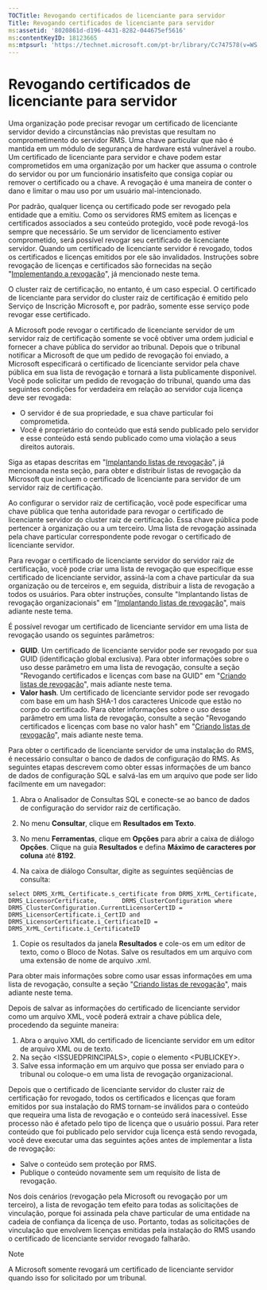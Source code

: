 ```yaml
---
TOCTitle: Revogando certificados de licenciante para servidor
Title: Revogando certificados de licenciante para servidor
ms:assetid: '8020861d-d196-4431-8282-044675ef5616'
ms:contentKeyID: 18123665
ms:mtpsurl: 'https://technet.microsoft.com/pt-br/library/Cc747578(v=WS.10)'
---
```


Revogando certificados de licenciante para servidor
===================================================

Uma organização pode precisar revogar um certificado de licenciante servidor devido a circunstâncias não previstas que resultam no comprometimento do servidor RMS. Uma chave particular que não é mantida em um módulo de segurança de hardware está vulnerável a roubo. Um certificado de licenciante para servidor e chave podem estar comprometidos em uma organização por um hacker que assuma o controle do servidor ou por um funcionário insatisfeito que consiga copiar ou remover o certificado ou a chave. A revogação é uma maneira de conter o dano e limitar o mau uso por um usuário mal-intencionado.

Por padrão, qualquer licença ou certificado pode ser revogado pela entidade que a emitiu. Como os servidores RMS emitem as licenças e certificados associados a seu conteúdo protegido, você pode revogá-los sempre que necessário. Se um servidor de licenciamento estiver comprometido, será possível revogar seu certificado de licenciante servidor. Quando um certificado de licenciante servidor é revogado, todos os certificados e licenças emitidos por ele são invalidados. Instruções sobre revogação de licenças e certificados são fornecidas na seção "[Implementando a revogação](https://technet.microsoft.com/4735f060-7197-4ae2-830a-f91bcc4de30a)", já mencionado neste tema.

O cluster raiz de certificação, no entanto, é um caso especial. O certificado de licenciante para servidor do cluster raiz de certificação é emitido pelo Serviço de Inscrição Microsoft e, por padrão, somente esse serviço pode revogar esse certificado.

A Microsoft pode revogar o certificado de licenciante servidor de um servidor raiz de certificação somente se você obtiver uma ordem judicial e fornecer a chave pública do servidor ao tribunal. Depois que o tribunal notificar a Microsoft de que um pedido de revogação foi enviado, a Microsoft especificará o certificado de licenciante servidor pela chave pública em sua lista de revogação e tornará a lista publicamente disponível. Você pode solicitar um pedido de revogação do tribunal, quando uma das seguintes condições for verdadeira em relação ao servidor cuja licença deve ser revogada:

-   O servidor é de sua propriedade, e sua chave particular foi comprometida.
-   Você é proprietário do conteúdo que está sendo publicado pelo servidor e esse conteúdo está sendo publicado como uma violação a seus direitos autorais.

Siga as etapas descritas em "[Implantando listas de revogação](https://technet.microsoft.com/e331338b-66d4-45e4-8d3f-acccf2302ac4)", já mencionada nesta seção, para obter e distribuir listas de revogação da Microsoft que incluem o certificado de licenciante para servidor de um servidor raiz de certificação.

Ao configurar o servidor raiz de certificação, você pode especificar uma chave pública que tenha autoridade para revogar o certificado de licenciante servidor do cluster raiz de certificação. Essa chave pública pode pertencer à organização ou a um terceiro. Uma lista de revogação assinada pela chave particular correspondente pode revogar o certificado de licenciante servidor.

Para revogar o certificado de licenciante servidor do servidor raiz de certificação, você pode criar uma lista de revogação que especifique esse certificado de licenciante servidor, assiná-la com a chave particular da sua organização ou de terceiros e, em seguida, distribuir a lista de revogação a todos os usuários. Para obter instruções, consulte "Implantando listas de revogação organizacionais" em "[Implantando listas de revogação](https://technet.microsoft.com/e331338b-66d4-45e4-8d3f-acccf2302ac4)", mais adiante neste tema.

É possível revogar um certificado de licenciante servidor em uma lista de revogação usando os seguintes parâmetros:

-   **GUID**. Um certificado de licenciante servidor pode ser revogado por sua GUID (identificação global exclusiva). Para obter informações sobre o uso desse parâmetro em uma lista de revogação, consulte a seção "Revogando certificados e licenças com base na GUID" em "[Criando listas de revogação](https://technet.microsoft.com/1ef75199-3344-4225-84de-a863a777696a)", mais adiante neste tema.
-   **Valor hash**. Um certificado de licenciante servidor pode ser revogado com base em um hash SHA-1 dos caracteres Unicode que estão no corpo do certificado. Para obter informações sobre o uso desse parâmetro em uma lista de revogação, consulte a seção "Revogando certificados e licenças com base no valor hash" em "[Criando listas de revogação](https://technet.microsoft.com/1ef75199-3344-4225-84de-a863a777696a)", mais adiante neste tema.

Para obter o certificado de licenciante servidor de uma instalação do RMS, é necessário consultar o banco de dados de configuração do RMS. As seguintes etapas descrevem como obter essas informações de um banco de dados de configuração SQL e salvá-las em um arquivo que pode ser lido facilmente em um navegador:

1.  Abra o Analisador de Consultas SQL e conecte-se ao banco de dados de configuração do servidor raiz de certificação.
2.  No menu **Consultar**, clique em **Resultados em Texto**.
3.  No menu **Ferramentas**, clique em **Opções** para abrir a caixa de diálogo **Opções**. Clique na guia **Resultados** e defina **Máximo de caracteres por coluna** até **8192**.

4.  Na caixa de diálogo Consultar, digite as seguintes seqüências de consulta:

```
select DRMS_XrML_Certificate.s_certificate from DRMS_XrML_Certificate, DRMS_LicensorCertificate,       DRMS_ClusterConfiguration where DRMS_ClusterConfiguration.CurrentLicensorCertID = DRMS_LicensorCertificate.i_CertID and DRMS_LicensorCertificate.i_CertificateID = DRMS_XrML_Certificate.i_CertificateID

```


1.  Copie os resultados da janela **Resultados** e cole-os em um editor de texto, como o Bloco de Notas. Salve os resultados em um arquivo com uma extensão de nome de arquivo .xml.

Para obter mais informações sobre como usar essas informações em uma lista de revogação, consulte a seção "[Criando listas de revogação](https://technet.microsoft.com/1ef75199-3344-4225-84de-a863a777696a)", mais adiante neste tema.

Depois de salvar as informações do certificado de licenciante servidor como um arquivo XML, você poderá extrair a chave pública dele, procedendo da seguinte maneira:

1.  Abra o arquivo XML do certificado de licenciante servidor em um editor de arquivo XML ou de texto.
2.  Na seção &lt;ISSUEDPRINCIPALS&gt;, copie o elemento &lt;PUBLICKEY&gt;.
3.  Salve essa informação em um arquivo que possa ser enviado para o tribunal ou coloque-o em uma lista de revogação organizacional.

Depois que o certificado de licenciante servidor do cluster raiz de certificação for revogado, todos os certificados e licenças que foram emitidos por sua instalação do RMS tornam-se inválidos para o conteúdo que requeira uma lista de revogação e o conteúdo será inacessível. Esse processo não é afetado pelo tipo de licença que o usuário possui. Para reter conteúdo que foi publicado pelo servidor cuja licença está sendo revogada, você deve executar uma das seguintes ações antes de implementar a lista de revogação:

-   Salve o conteúdo sem proteção por RMS.
-   Publique o conteúdo novamente sem um requisito de lista de revogação.

Nos dois cenários (revogação pela Microsoft ou revogação por um terceiro), a lista de revogação tem efeito para todas as solicitações de vinculação, porque foi assinada pela chave particular de uma entidade na cadeia de confiança da licença de uso. Portanto, todas as solicitações de vinculação que envolvem licenças emitidas pela instalação do RMS usando o certificado de licenciante servidor revogado falharão.


> [!NOTE]  
> A Microsoft somente revogará um certificado de licenciante servidor quando isso for solicitado por um tribunal.
